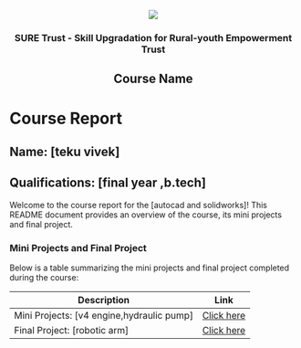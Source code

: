 <!-- PROJECT LOGO -->
<br />

<div align="center">
   <img src='https://user-images.githubusercontent.com/73131499/166115643-d3187f47-d38f-41b2-ae42-5ecbbc60de14.png' />


<h3 align="center">SURE Trust - Skill Upgradation for Rural-youth Empowerment Trust</h3>
  <h2> Course Name </h2>
</div>

# Course Report

## Name: [teku vivek]

## Qualifications: [final year ,b.tech]

Welcome to the course report for the [autocad and solidworks]! This README document provides an overview of the course, its mini projects and final project.

### Mini Projects and Final Project

Below is a table summarizing the mini projects and final project completed during the course:

| Description                               | Link                                    |
|-------------------------------------------|-----------------------------------------|
| Mini Projects: [v4 engine,hydraulic pump]     | [Click here](https://github.com/vivekteku305/G7_Autocad/tree/main/Mini%20Projects/Vivek)                         |
| Final Project: [robotic arm]     | [Click here](https://github.com/vivekteku305/G7_Autocad/tree/main/Final%20Project/Vivek)                         |
